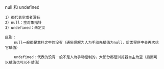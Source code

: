 null 和 undefined

```
1）都代表空或者没有
2）null：空对象指针
3）undefined：未定义

区别：
	null一般都是意料之中的没有（通俗理解为人为手动先赋值为null，后面程序中会再次给它赋值）

	undefined：代表的没有一般不是人为手动控制的，大部分都是浏览器自主为空（后面可以赋值也可以不赋值）
```

